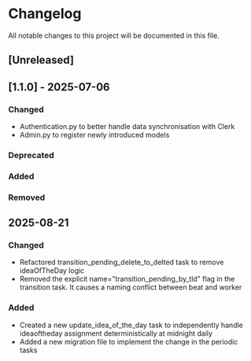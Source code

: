 # Changelog

All notable changes to this project will be documented in this file.

## [Unreleased]


## [1.1.0] - 2025-07-06

### Changed
- Authentication.py to better handle data synchronisation with Clerk
- Admin.py to register newly introduced models


### Deprecated

### Added

### Removed


## 2025-08-21

### Changed
- Refactored transition_pending_delete_to_delted task to remove ideaOfTheDay logic
- Removed the explicit name="transition_pending_by_tld" flag in the transition task. It causes a naming conflict between beat and worker

### Added
- Created a new update_idea_of_the_day task to independently handle ideaoftheday assignment deterministically at midnight daily
- Added a new migration file to implement the change in the periodic tasks
